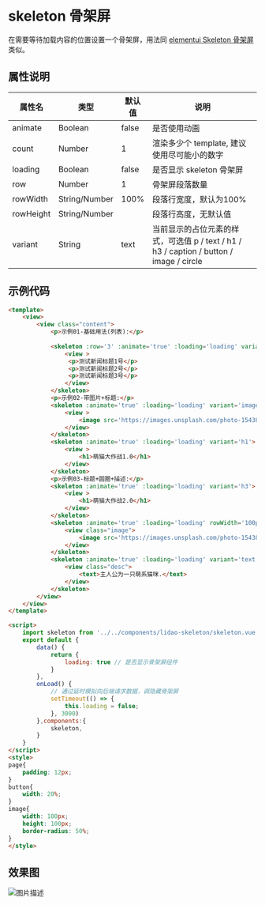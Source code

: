 # skeleton 骨架屏

在需要等待加载内容的位置设置一个骨架屏，用法同 [elementui Skeleton 骨架屏](https://element.eleme.io/#/zh-CN/component/skeleton)类似。

## 属性说明

|属性名|类型|默认值|说明|
| -- | -- | --|--|
| animate | Boolean | false | 是否使用动画 |
| count | Number | 1 | 渲染多少个 template, 建议使用尽可能小的数字 |
| loading | Boolean | false | 是否显示 skeleton 骨架屏 |
| row | Number | 1 | 骨架屏段落数量 |
| rowWidth | String/Number | 100% | 段落行宽度，默认为100% |
| rowHeight | String/Number |  | 段落行高度，无默认值 |
| variant | String |text| 当前显示的占位元素的样式，可选值 p / text / h1 / h3 / caption / button / image / circle |

## 示例代码

```html
<template>
	<view>
		<view class="content">
			<p>示例01-基础用法(列表):</p>
			
			<skeleton :row='3' :animate='true' :loading='loading' variant='p'>
				<view >
				 <p>测试新闻标题1号</p>
				 <p>测试新闻标题2号</p>
				 <p>测试新闻标题3号</p>
				</view>
			</skeleton>
			<p>示例02-带图片+标题:</p>
			<skeleton :animate='true' :loading='loading' variant='image'>
				<view >
					<image src='https://images.unsplash.com/photo-1543852786-1cf6624b9987?ixlib=rb-1.2.1&ixid=MnwxMjA3fDB8MHxwaG90by1wYWdlfHx8fGVufDB8fHx8&auto=format&fit=crop&w=774&q=80'></image>
				</view>
			</skeleton>
			<skeleton :animate='true' :loading='loading' variant='h1'>
				<view >
					<h1>萌猫大作战1.0</h1>
				</view>
			</skeleton>
			<p>示例03-标题+圆圈+描述:</p>
			<skeleton :animate='true' :loading='loading' variant='h3'>
				<view >
					<h1>萌猫大作战2.0</h1>
				</view>
			</skeleton>
			<skeleton :animate='true' :loading='loading' rowWidth='100px' rowHeight='100px' variant='circle'>
				<view class="image">
					<image src='https://images.unsplash.com/photo-1543852786-1cf6624b9987?ixlib=rb-1.2.1&ixid=MnwxMjA3fDB8MHxwaG90by1wYWdlfHx8fGVufDB8fHx8&auto=format&fit=crop&w=774&q=80'></image>
				</view>
			</skeleton>
			<skeleton :animate='true' :loading='loading' variant='text'>
				<view class="desc">
					<text>主人公为一只萌系猫咪.</text>
				</view>
			</skeleton>
		</view>
	</view>
</template>

<script>
	import skeleton from '../../components/lidao-skeleton/skeleton.vue'
	export default {
		data() {
			return {
				loading: true // 是否显示骨架屏组件
			}
		},
		onLoad() {
			// 通过延时模拟向后端请求数据，调隐藏骨架屏
			setTimeout(() => {
				this.loading = false;
			}, 3000)
		},components:{
			skeleton,
		}
	}
</script>
<style>
page{
	padding: 12px;
}
button{
	width: 20%;
}
image{
	width: 100px;
	height: 100px;
	border-radius: 50%;
}
</style>
```

## 效果图

![图片描述](https://doc.shiyanlou.com/courses/5791/1693782/4cc729462c7a731b9994cdce4d7ac064-0)